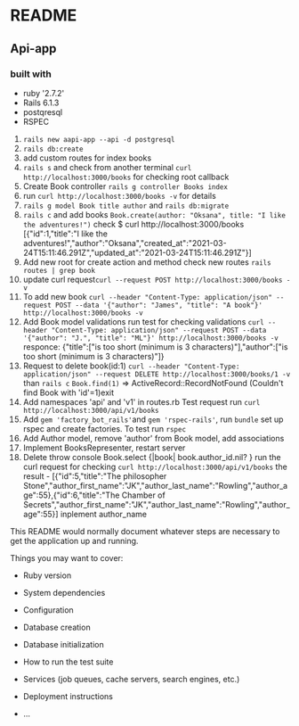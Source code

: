 # README
## Api-app

### built with

- ruby '2.7.2'
- Rails 6.1.3
- postqresql 
- RSPEC

1. `rails new aapi-app --api -d postgresql`
2. `rails db:create`
4. add custom routes for index books
3. `rails s` and check from another terminal `curl http://localhost:3000/books` for checking root callback
5. Create Book controller `rails g controller Books index`
6. run `curl http://localhost:3000/books -v` for details
7. `rails g model Book title author` and `rails db:migrate`
8. `rails c` and add books
`Book.create(author: "Oksana", title: "I like the adventures!")`
check $ curl http://localhost:3000/books
[{"id":1,"title":"I like the adventures!","author":"Oksana","created_at":"2021-03-24T15:11:46.291Z","updated_at":"2021-03-24T15:11:46.291Z"}]
9. Add new root for create action and method
check new routes `rails routes | grep book`
10. update curl request`curl --request POST http://localhost:3000/books -v`
11. To add new book `curl --header "Content-Type: application/json" --request POST --data '{"author": "James", "title": "A book"}' http://localhost:3000/books -v`
12. Add Book model validations
run test for checking validations `curl --header "Content-Type: application/json" --request POST --data '{"author": "J.", "title": "ML"}' http://localhost:3000/books -v`
responce: {"title":["is too short (minimum is 3 characters)"],"author":["is too short (minimum is 3 characters)"]}
13. Request to delete book(id:1) `curl --header "Content-Type: application/json" --request DELETE http://localhost:3000/books/1 -v`
than `rails c` `Book.find(1)` => ActiveRecord::RecordNotFound (Couldn't find Book with 'id'=1)exit
14. Add namespaces 'api' and 'v1' in routes.rb
Test request run `curl http://localhost:3000/api/v1/books`
15. Add `gem 'factory_bot_rails'`and
  `gem 'rspec-rails'`, run `bundle`
  set up rspec and create factories. To test run `rspec`
16. Add Author model, remove 'author' from Book model, add associations
17. Implement BooksRepresenter, restart server
18. Delete throw console
Book.select {|book| book.author_id.nil? }
run the curl request for checking `curl http://localhost:3000/api/v1/books`
the result - [{"id":5,"title":"The philosopher Stone","author_first_name":"JK","author_last_name":"Rowling","author_age":55},{"id":6,"title":"The Chamber of Secrets","author_first_name":"JK","author_last_name":"Rowling","author_age":55}]
inplement author_name




This README would normally document whatever steps are necessary to get the
application up and running.

Things you may want to cover:

* Ruby version

* System dependencies

* Configuration

* Database creation

* Database initialization

* How to run the test suite

* Services (job queues, cache servers, search engines, etc.)

* Deployment instructions

* ...
